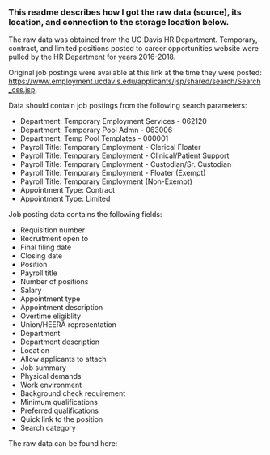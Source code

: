 ### This readme describes how I got the raw data (source), its location, and connection to the storage location below.

The raw data was obtained from the UC Davis HR Department. Temporary, contract, and limited positions posted to career opportunities website were pulled by the HR Department for years 2016-2018. 

Original job postings were available at this link at the time they were posted: https://www.employment.ucdavis.edu/applicants/jsp/shared/search/Search_css.jsp.

Data should contain job postings from the following search parameters:
* Department: Temporary Employment Services - 062120
* Department: Temporary Pool Admn - 063006
* Department: Temp Pool Templates - 000001
* Payroll Title: Temporary Employment - Clerical Floater
* Payroll Title: Temporary Employment - Clinical/Patient Support
* Payroll Title: Temporary Employment - Custodian/Sr. Custodian
* Payroll Title: Temporary Employment - Floater (Exempt)
* Payroll Title: Temporary Employment (Non-Exempt)
* Appointment Type: Contract
* Appointment Type: Limited

Job posting data contains the following fields:
* Requisition number
* Recruitment open to
* Final filing date
* Closing date
* Position
* Payroll title
* Number of positions
* Salary
* Appointment type
* Appointment description
* Overtime eligiblity
* Union/HEERA representation
* Department
* Department description
* Location
* Allow applicants to attach
* Job summary
* Physical demands
* Work environment
* Background check requirement
* Minimum qualifications
* Preferred qualifications
* Quick link to the position
* Search category

The raw data can be found here: 